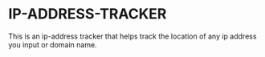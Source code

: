 # IP-ADDRESS-TRACKER
This is an ip-address tracker that helps track the location of any ip address you input or domain name.
